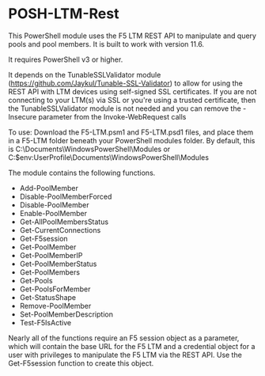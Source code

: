# POSH-LTM-Rest
This PowerShell module uses the F5 LTM REST API to manipulate and query pools and pool members. 
It is built to work with version 11.6.

It requires PowerShell v3 or higher.

It depends on the TunableSSLValidator module (https://github.com/Jaykul/Tunable-SSL-Validator) to allow for using the REST API with LTM devices using self-signed SSL certificates.
If you are not connecting to your LTM(s) via SSL or you're using a trusted certificate, then the TunableSSLValidator module is not needed and you can remove the -Insecure parameter from the Invoke-WebRequest calls

To use:
Download the F5-LTM.psm1 and F5-LTM.psd1 files, and place them in a F5-LTM folder beneath your PowerShell modules folder. By default, this is C:\Documents\WindowsPowerShell\Modules or C:\$env:UserProfile\Documents\WindowsPowerShell\Modules

The module contains the following functions. 

   * Add-PoolMember
   * Disable-PoolMemberForced
   * Disable-PoolMember
   * Enable-PoolMember
   * Get-AllPoolMembersStatus
   * Get-CurrentConnections
   * Get-F5session
   * Get-PoolMember
   * Get-PoolMemberIP
   * Get-PoolMemberStatus
   * Get-PoolMembers
   * Get-Pools
   * Get-PoolsForMember
   * Get-StatusShape
   * Remove-PoolMember
   * Set-PoolMemberDescription
   * Test-F5IsActive

Nearly all of the functions require an F5 session object as a parameter, which will contain the base URL for the F5 LTM and a credential object for a user with privileges to manipulate the F5 LTM via the REST API. Use the Get-F5session function to create this object.
